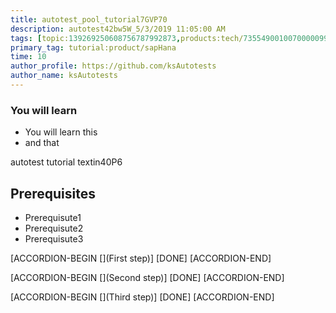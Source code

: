 ```yaml
---
title: autotest_pool_tutorial7GVP70
description: autotest42bw5W_5/3/2019 11:05:00 AM
tags: [topic:139269250608756787992873,products:tech/73554900100700000996,tutorial:experience/advanced]
primary_tag: tutorial:product/sapHana
time: 10
author_profile: https://github.com/ksAutotests
author_name: ksAutotests
---
```

### You will learn
- You will learn this
- and that

autotest tutorial textin40P6

## Prerequisites
- Prerequisute1
- Prerequisute2
- Prerequisute3

[ACCORDION-BEGIN [](First step)]
[DONE]
[ACCORDION-END]

[ACCORDION-BEGIN [](Second step)]
[DONE]
[ACCORDION-END]

[ACCORDION-BEGIN [](Third step)]
[DONE]
[ACCORDION-END]

